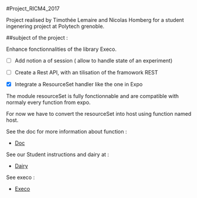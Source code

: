 #Project_RICM4_2017

Project realised by Timothée Lemaire and Nicolas Homberg for a student ingenering project at Polytech grenoble.



##subject of the project : 

Enhance fonctionnalities of the library Execo. 
- [ ] Add notion a of session ( allow to handle state of an experiment)
- [ ] Create a Rest API, with an tilisation of the framowork REST
- [x] Integrate a ResourceSet handler like the one in Expo 


The module resourceSet is fully fonctionnable and are compatible with normaly every function from expo. 

For now we have to convert the resourceSet into host using function named host.

See the doc for more information about function : 
* <a href="http://air.imag.fr/index.php/ExperimentControl">Doc</a>


See our Student instructions and dairy at : 
* <a href="https://github.com/TimotheeLemaire/resourceSet-for-execo/blob/gh-pages/dev/docs/_build/html/source/resourceSet.html">Dairy</a>


See execo : 
* <a href="http://execo.gforge.inria.fr/doc/latest-stable/">Execo</a>
